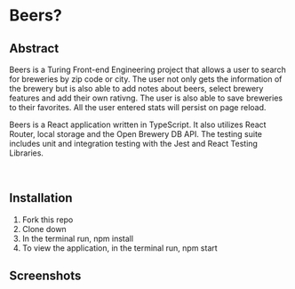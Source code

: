 # Beers?

## Abstract
Beers is a Turing Front-end Engineering project that allows a user to search for breweries by zip code or city. The user not only gets the information of the brewery but is also able to add notes about beers, select brewery features and add their own rativng. The user is also able to save breweries to their favorites. All the user entered stats will persist on page reload.

Beers is a React application written in TypeScript. It also utilizes React Router, local storage and the Open Brewery DB API. The testing suite includes unit and integration testing with the Jest and React Testing Libraries. 

​
## Installation
1. Fork this repo
2. Clone down
3. In the terminal run, npm install
4. To view the application, in the terminal run, npm start
​
​
## Screenshots
